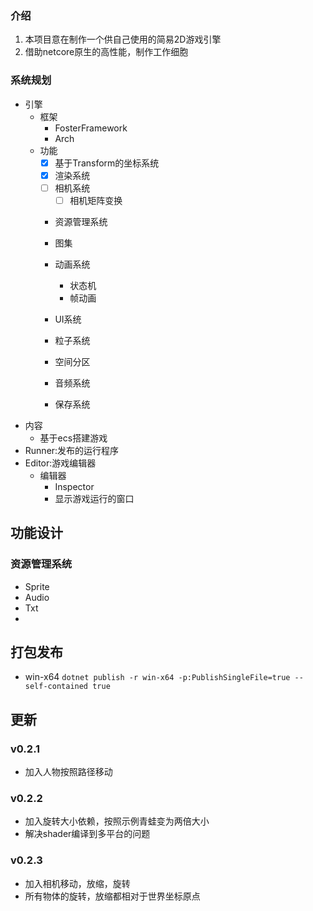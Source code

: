 ﻿### 介绍
1. 本项目意在制作一个供自己使用的简易2D游戏引擎
2. 借助netcore原生的高性能，制作工作细胞

### 系统规划

- 引擎
  - 框架
    - FosterFramework
    - Arch
  - 功能
    - [x] 基于Transform的坐标系统
    - [x] 渲染系统
    - [ ] 相机系统
      - [ ] 相机矩阵变换 
    - 资源管理系统
    - 图集
    - 动画系统
      - 状态机
      - 帧动画
    - UI系统
    - 粒子系统
    - 空间分区
    
    - 音频系统
    - 保存系统
- 内容
  - 基于ecs搭建游戏
- Runner:发布的运行程序
- Editor:游戏编辑器
  - 编辑器
    - Inspector
    - 显示游戏运行的窗口


## 功能设计

### 资源管理系统
- Sprite
- Audio
- Txt
- 


## 打包发布
- win-x64 `dotnet publish -r win-x64 -p:PublishSingleFile=true --self-contained true`

## 更新
### v0.2.1
- 加入人物按照路径移动

### v0.2.2
- 加入旋转大小依赖，按照示例青蛙变为两倍大小
- 解决shader编译到多平台的问题

### v0.2.3
- 加入相机移动，放缩，旋转
- 所有物体的旋转，放缩都相对于世界坐标原点